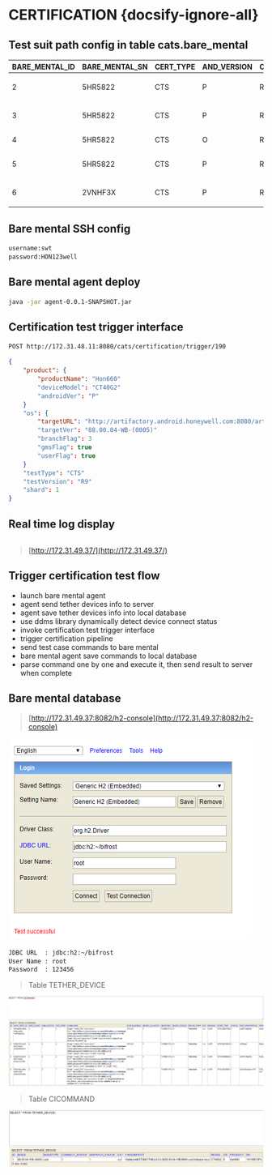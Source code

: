 # CERTIFICATION {docsify-ignore-all}

## Test suit path config in table cats.bare_mental
| BARE_MENTAL_ID | BARE_MENTAL_SN | CERT_TYPE | AND_VERSION | CERT_VERSION | CERT_PATH | CERT_COMMAND | BARE_MENTAL_EXTRA |
| :----- | :----- | :----- | :----- | :----- | :----- | :----- | :----- |
|2| 5HR5822| CTS| P| R6| Google/p/android-cts-9.0_r6-linux_x86-arm/android-cts/tools| ./cts-tradefed| NULL |
|3| 5HR5822| CTS| P| R8| Google/p/android-cts-9.0_r8-linux_x86-arm/android-cts/tools| ./cts-tradefed| NULL |
|4| 5HR5822| CTS| O| R14| Google/O/CN85/android-cts/tools| ./cts-tradefed| NULL |
|5| 5HR5822| CTS| P| R9| Google/p/android-cts-9.0_r9-linux_x86-arm/android-cts/tools| ./cts-tradefed| NULL |
|6| 2VNHF3X| CTS| P| R9| Google/p/android-cts-9.0_r9-linux_x86-arm/android-cts/tools| ./cts-tradefed| NULL |

## Bare mental SSH config
```bash
username:swt 
password:HON123well
```
## Bare mental agent deploy
```bash
java -jar agent-0.0.1-SNAPSHOT.jar
```

## Certification test trigger interface
```http
POST http://172.31.48.11:8080/cats/certification/trigger/190
```

```json
{
    "product": {
        "productName": "Hon660"
        "deviceModel": "CT40G2"
        "androidVer": "P"
    }
    "os": {
        "targetURL": "http://artifactory.android.honeywell.com:8080/artifactory/list/android-weekly-build/Honeywell/Hon660Android/pie-release-stage/88.00.04-WB-(0005)/otas/user/HON660-P-88.00.04-WB-(0005).zip"
        "targetVer": "88.00.04-WB-(0005)"
        "branchFlag": 3
        "gmsFlag": true
        "userFlag": true
    }
    "testType": "CTS"
    "testVersion": "R9"
    "shard": 1
} 
```

## Real time log display
```bash

```
> [http://172.31.49.37/](http://172.31.49.37/)


## Trigger certification test flow
- launch bare mental agent
 - agent send tether devices info to server
 - agent save tether devices info into local database
 - use ddms library dynamically detect device connect status
- invoke certification test trigger interface
- trigger certification pipeline
- send test case commands to bare mental
- bare mental agent save commands to local database
- parse command one by one and execute it, then send result to server when complete

## Bare mental database
> [http://172.31.49.37:8082/h2-console](http://172.31.49.37:8082/h2-console)

![h2](_images/localdb.PNG)

```bash
JDBC URL  : jdbc:h2:~/bifrost
User Name : root
Password  : 123456
```
> Table TETHER_DEVICE

![cicommand](_images/Cicommand.PNG)

> Table CICOMMAND

![tether_device](_images/tether_device.PNG)